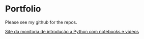 # Portfolio

Please see my github for the repos.

[Site da monitoria de introdução a Python com notebooks e videos](https://2021-monitoria-mac0115.notion.site/Monitoria-MAC0115-2021-2-6325b1118ae54700b23ec2fbcce1026b)
